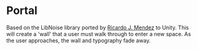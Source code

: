 # Portal

Based on the LibNoise library ported by [Ricardo J. Mendez](https://github.com/ricardojmendez/LibNoise.Unity/tree/master/Generator) to Unity. This will create a 'wall' that a user must walk through to enter a new space. As the user approaches, the wall and typography fade away.
